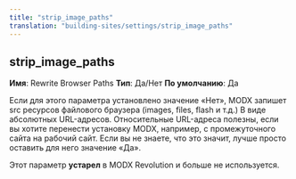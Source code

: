 ```yaml
---
title: "strip_image_paths"
translation: "building-sites/settings/strip_image_paths"
---
```


## strip\_image\_paths

**Имя**: Rewrite Browser Paths
**Тип**: Да/Нет
**По умолчанию**: Да

Если для этого параметра установлено значение «Нет», MODX запишет src ресурсов файлового браузера (images, files, flash и т.д.) В виде абсолютных URL-адресов. Относительные URL-адреса полезны, если вы хотите перенести установку MODX, например, с промежуточного сайта на рабочий сайт. Если вы не знаете, что это значит, лучше просто оставить для него значение «Да».

Этот параметр **устарел** в MODX Revolution и больше не используется.
